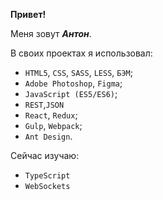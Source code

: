 **Привет!**

Меня зовут ***Антон***.

В своих проектах я использовал:
- `HTML5`, `CSS`, `SASS`, `LESS`, `БЭМ`;
- `Adobe Photoshop`, `Figma`;
- `JavaScript (ES5/ES6)`;
- `REST`,`JSON`
- `React`, `Redux`;
- `Gulp`, `Webpack`;
- `Ant Design`.

Сейчас изучаю:
- `TypeScript`
- `WebSockets`
